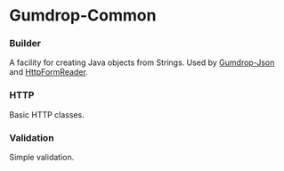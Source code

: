 # Gumdrop-Common

### Builder

A facility for creating Java objects from Strings. Used by [Gumdrop-Json](../gumdrop.json/) and
[HttpFormReader](../gumdrop.web/gumdrop/web/http/HttpFormReader.java).

### HTTP

Basic HTTP classes.

### Validation

Simple validation.
